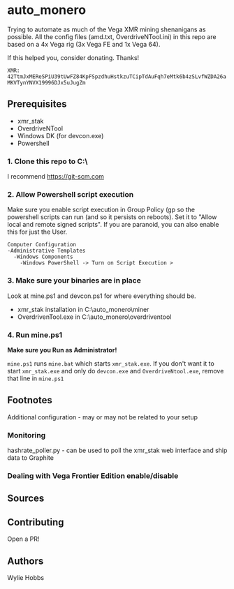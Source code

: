 # auto_monero
Trying to automate as much of the Vega XMR mining shenanigans as possible. All the config files (amd.txt, OverdriveNTool.ini) in this repo are based on a 4x Vega rig (3x Vega FE and 1x Vega 64).

If this helped you, consider donating. Thanks!

`XMR: 42TtmJxMEReSPiU39tUwFZ84KpFSpzdhuHstkzuTCipTdAuFqh7eMtk6b4zSLvfWZDA26aMKVTynYNVX19996DJx5uJugZm`

## Prerequisites
* xmr_stak
* OverdriveNTool
* Windows DK (for devcon.exe)
* Powershell 

### 1. Clone this repo to C:\
I recommend https://git-scm.com 

### 2. Allow Powershell script execution

Make sure you enable script execution in Group Policy (gp so the powershell scripts can run (and so it persists on reboots). Set it to "Allow local and remote signed scripts". If you are paranoid, you can also enable this for just the User.
```
Computer Configuration
-Administrative Templates
  -Windows Components
    -Windows PowerShell -> Turn on Script Execution > 
```

### 3. Make sure your binaries are in place

Look at mine.ps1 and devcon.ps1 for where everything should be.

* xmr_stak installation in C:\auto_monero\miner
* OverdrivenTool.exe in C:\auto_monero\overdriventool

### 4. Run mine.ps1

**Make sure you Run as Administrator!**

`mine.ps1` runs `mine.bat` which starts `xmr_stak.exe`. If you don't want it to start `xmr_stak.exe` and only do `devcon.exe` and `OverdriveNtool.exe`, remove that line in `mine.ps1`

## Footnotes
Additional configuration - may or may not be related to your setup

### Monitoring

hashrate_poller.py - can be used to poll the xmr_stak web interface and ship data to Graphite

### Dealing with Vega Frontier Edition enable/disable

## Sources


## Contributing

Open a PR!

## Authors
Wylie Hobbs
